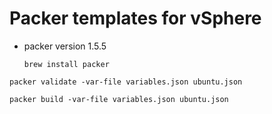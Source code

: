 # Packer templates for vSphere

* packer version 1.5.5

  `brew install packer`

`packer validate -var-file variables.json ubuntu.json`

`packer build -var-file variables.json ubuntu.json`


